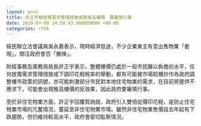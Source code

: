 ```yaml
---
layout: post
title: 許正宇稱放寬需求管理措施或致推高樓價　要審慎行事
date: 2020-07-08 14:50:43.000000000 +08:00
categories: rthk
---
```


經民聯立法會議員吳永嘉表示，現時經濟低迷，不少企業東主有意出售物業「套現」，關注政府會否「撤辣」。

財經事務及庫務局局長許正宇表示，整體樓價仍處於一般市民難以負擔的水平，任何放寬需求管理措施或下調印花稅稅率的舉動，都有可能被市場趁機炒作為政府調整樓市政策的訊號，亦可能刺激部分市民對本地住宅物業的需求，在目前房屋供不應求下，可能會出現推高樓價的反效果，因此政府要審慎行事。

至於非住宅物業方面，許正宇回覆質詢說，政府引入雙倍從價印花稅，是防止住宅物業市場的亢奮情況，蔓延至非住宅物業市場。雖然非住宅物業售價自去年起有下跌趨勢，但仍維持較高水平，政府會密切監察情況。
